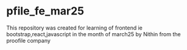 # pfile_fe_mar25
This repository was created for learning of frontend ie bootstrap,react,javascript in the month of march25 by Nithin from the proofile company
